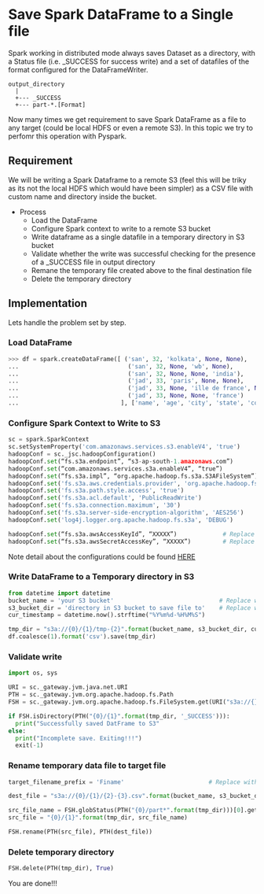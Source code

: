 # Save Spark DataFrame to a Single file

Spark working in distributed mode always saves Dataset as a directory, with a Status file (i.e. \_SUCCESS for success write) and a set of datafiles of the format configured for the DataFrameWriter.

```
output_directory
  |
  +--- _SUCCESS
  +--- part-*.[Format]
```

Now many times we get requirement to save Spark DataFrame as a file to any target (could be local HDFS or even a remote S3). In this topic we try to perfomr this operation with Pyspark.

## Requirement

We will be writing a Spark Dataframe to a remote S3 (feel this will be triky as its not the local HDFS which would have been simpler) as a CSV file with custom name and directory inside the bucket.

- Process
  - Load the DataFrame
  - Configure Spark context to write to a remote S3 bucket
  - Write dataframe as a single datafile in a temporary directory in S3 bucket
  - Validate whether the write was successful checking for the presence of a \_SUCCESS file in output directory
  - Remane the temporary file created above to the final destination file
  - Delete the temporary directory

## Implementation

Lets handle the problem set by step.

### Load DataFrame

```python
>>> df = spark.createDataFrame([ ('san', 32, 'kolkata', None, None), 
...                               ('san', 32, None, 'wb', None), 
...                               ('san', 32, None, None, 'india'), 
...                               ('jad', 33, 'paris', None, None), 
...                               ('jad', 33, None, 'ille de france', None), 
...                               ('jad', 33, None, None, 'france')
...                             ], ['name', 'age', 'city', 'state', 'country'])
```

### Configure Spark Context to Write to S3

```python
sc = spark.SparkContext
sc.setSystemProperty('com.amazonaws.services.s3.enableV4', 'true')
hadoopConf = sc._jsc.hadoopConfiguration()
hadoopConf.set(“fs.s3a.endpoint”, “s3-ap-south-1.amazonaws.com”)
hadoopConf.set(“com.amazonaws.services.s3a.enableV4”, “true”)
hadoopConf.set(“fs.s3a.impl”, “org.apache.hadoop.fs.s3a.S3AFileSystem”)
hadoopConf.set('fs.s3a.aws.credentials.provider', 'org.apache.hadoop.fs.s3a.SimpleAWSCredentialsProvider')
hadoopConf.set('fs.s3a.path.style.access', 'true')
hadoopConf.set('fs.s3a.acl.default', 'PublicReadWrite')
hadoopConf.set('fs.s3a.connection.maximum', '30')
hadoopConf.set('fs.s3a.server-side-encryption-algorithm', 'AES256')
hadoopConf.set('log4j.logger.org.apache.hadoop.fs.s3a', 'DEBUG')

hadoopConf.set(“fs.s3a.awsAccessKeyId”, “XXXXX”)             # Replace with appropiate value
hadoopConf.set(“fs.s3a.awsSecretAccessKey”, “XXXXX”)         # Replace with appropiate value
```

Note detail about the configurations could be found [HERE](https://hadoop.apache.org/docs/stable/hadoop-aws/tools/hadoop-aws/index.html)

### Write DataFrame to a Temporary directory in S3

```python
from datetime import datetime
bucket_name = 'your S3 bucket'                              # Replace with appropiate value
s3_bucket_dir = 'directory in S3 bucket to save file to'    # Replace with appropiate value
cur_timestamp = datetime.now().strftime("%Y%m%d-%H%M%S")

tmp_dir = "s3a://{0}/{1}/tmp-{2}".format(bucket_name, s3_bucket_dir, cur_timestamp)
df.coalesce(1).format('csv').save(tmp_dir)
```

### Validate write

```python
import os, sys

URI = sc._gateway.jvm.java.net.URI
PTH = sc._gateway.jvm.org.apache.hadoop.fs.Path
FSH = sc._gateway.jvm.org.apache.hadoop.fs.FileSystem.get(URI("s3a://{}/".format(bucket_name)), sc._jsc.hadoopConfiguration())

if FSH.isDirectory(PTH("{0}/{1}".format(tmp_dir, '_SUCCESS'))):
  print("Successfully saved DatFrame to S3"
else:
  print("Incomplete save. Exiting!!!")
  exit(-1)
```

### Rename temporary data file to target file

```python
target_filename_prefix = 'Finame'                        # Replace with appropiate value

dest_file = "s3a://{0}/{1}/{2}-{3}.csv".format(bucket_name, s3_bucket_dir, target_filename_prefix, cur_timestamp)

src_file_name = FSH.globStatus(PTH("{0}/part*".format(tmp_dir)))[0].getPath().getName()
src_file = "{0}/{1}".format(tmp_dir, src_file_name)

FSH.rename(PTH(src_file), PTH(dest_file))
```

### Delete temporary directory

```python
FSH.delete(PTH(tmp_dir), True)
```

You are done!!!



